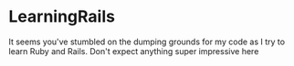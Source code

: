 # LearningRails

It seems you've stumbled on the dumping grounds for my code as I try to learn Ruby and Rails. Don't expect anything super impressive here
